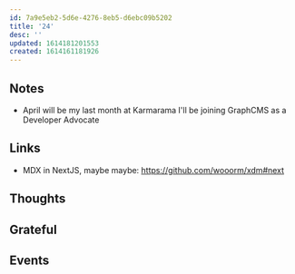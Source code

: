```yaml
---
id: 7a9e5eb2-5d6e-4276-8eb5-d6ebc09b5202
title: '24'
desc: ''
updated: 1614181201553
created: 1614161181926
---
```


## Notes

- April will be my last month at Karmarama I'll be joining GraphCMS as
  a Developer Advocate

## Links

- MDX in NextJS, maybe maybe: https://github.com/wooorm/xdm#next

## Thoughts

## Grateful

## Events
